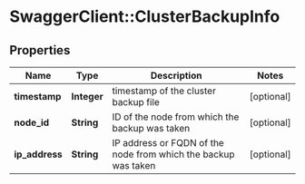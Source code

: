 # SwaggerClient::ClusterBackupInfo

## Properties
Name | Type | Description | Notes
------------ | ------------- | ------------- | -------------
**timestamp** | **Integer** | timestamp of the cluster backup file | [optional] 
**node_id** | **String** | ID of the node from which the backup was taken | [optional] 
**ip_address** | **String** | IP address or FQDN of the node from which the backup was taken | [optional] 


